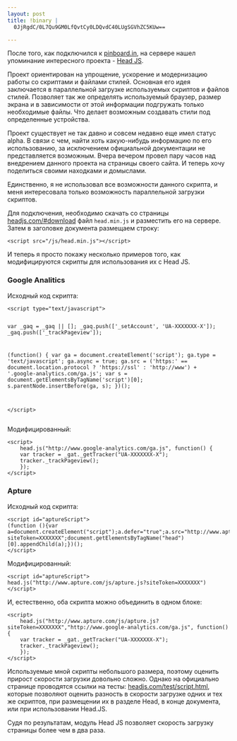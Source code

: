 ```yaml
--- 
layout: post
title: !binary |
  0JjRgdC/0L7Qu9GM0LfQvtCy0LDQvdC40LUgSGVhZC5KUw==

---
```

После того, как подключился к <a href="http://pinboard.in/u:juev">pinboard.in</a>, на сервере нашел упоминание интересного проекта - <a href="http://headjs.com/">Head JS</a>. 

Проект ориентирован на упрощение, ускорение и модернизацию работы со скриптами и файлами стилей. Основная его идея заключается в параллельной загрузке используемых скриптов и файлов стилей. Позволяет так же определять используемый браузер, размер экрана и в зависимости от этой информации подгружать только необходимые файлы. Что делает возможным создавать стили под определенные устройства.
<!--more-->
Проект существует не так давно и совсем недавно еще имел статус alpha. В связи с чем, найти хоть какую-нибудь информацию по его использованию, за исключением официальной документации не представляется возможным. Вчера вечером провел пару часов над внедрением данного проекта на страницы своего сайта. И теперь хочу поделиться своими находками и домыслами.

Единственно, я не использовал все возможности данного скрипта, и меня интересовала только возможность параллельной загрузки скриптов.

Для подключения, необходимо скачать со страницы <a href="http://headjs.com/#download">headjs.com/#download</a> файл <code>head.min.js</code> и разместить его на сервере. Затем в заголовке документа размещаем строку:
<pre><code>&lt;script src="/js/head.min.js"&gt;&lt;/script&gt;
</code></pre>

И теперь я просто покажу несколько примеров того, как модифицируются скрипты для использования их с Head JS.

<h3>Google Analitics</h3>
Исходный код скрипта:
<pre><code>&lt;script type="text/javascript"&gt;

  var _gaq = _gaq || [];
  _gaq.push(['_setAccount', 'UA-XXXXXXX-X']);
  _gaq.push(['_trackPageview']);

  (function() &#123;
    var ga = document.createElement('script'); ga.type = 'text/javascript'; ga.async = true;
    ga.src = ('https:' == document.location.protocol ? 'https://ssl' : 'http://www') + '.google-analytics.com/ga.js';
    var s = document.getElementsByTagName('script')[0]; s.parentNode.insertBefore(ga, s);
  })();

&lt;/script&gt;
</code></pre>

Модифицированный:
<pre><code>&lt;script&gt;
    head.js("http://www.google-analytics.com/ga.js", function() &#123;		 
	var tracker = _gat._getTracker("UA-XXXXXXX-X");
	tracker._trackPageview();		 
    });
&lt;/script&gt;
</code></pre>

<h3>Apture</h3>
Исходный код скрипта:
<pre><code>&lt;script id="aptureScript"&gt;
(function ()&#123;var a=document.createElement("script");a.defer="true";a.src="http://www.apture.com/js/apture.js?siteToken=XXXXXXX";document.getElementsByTagName("head")[0].appendChild(a);})();
&lt;/script&gt;
</code></pre>
Модифицированный:
<pre><code>&lt;script id="aptureScript"&gt;
head.js("http://www.apture.com/js/apture.js?siteToken=XXXXXXX")
&lt;/script&gt;
</code></pre>

И, естественно, оба скрипта можно объединить в одном блоке:
<pre><code>&lt;script&gt;
    head.js("http://www.apture.com/js/apture.js?siteToken=XXXXXXX","http://www.google-analytics.com/ga.js", function() &#123;		 
	var tracker = _gat._getTracker("UA-XXXXXXX-X");
	tracker._trackPageview();		 
    });
&lt;/script&gt;
</code></pre>

Используемые мной скрипты небольшого размера, поэтому оценить прирост скорости загрузки довольно сложно. Однако на официально странице проводятся ссылки на тесты: <a href="http://headjs.com/test/script.html">headjs.com/test/script.html</a>, которые позволяют оценить разность в скорости загрузке одних и тех же скриптов, при размещении их в разделе Head, в конце документа, или при использовании Head.JS. 

Судя по результатам, модуль Head JS позволяет скорость загрузку страницы более чем в два раза.
